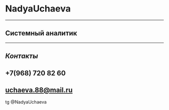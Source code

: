 # NadyaUchaeva
---
## Системный аналитик
****
*Контакты*
---
+7(968) 720 82 60
---
uchaeva.88@mail.ru
---
tg @NadyaUchaeva


